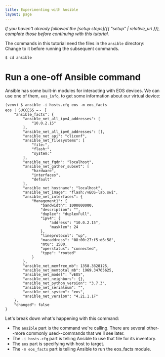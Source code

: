 ```yaml
---
title: Experimenting with Ansible
layout: page
---
```


*If you haven't already followed the [setup steps]({{ "setup" | relative_url }}), complete those before continuing with this tutorial.*

The commands in this tutorial need the files in the `ansible` directory: Change to it before running the subsequent commands.

```terminal
$ cd ansible
```

# Run a one-off Ansible command

Ansible has some built-in modules for interacting with EOS devices. We can use one of them, `eos_info`, to get some information about our virtual device:

```terminal
(venv) $ ansible -i hosts.cfg eos -m eos_facts
eos | SUCCESS =﹥ {
    "ansible_facts": {
        "ansible_net_all_ipv4_addresses": [
            "10.0.2.15"
        ],
        "ansible_net_all_ipv6_addresses": [],
        "ansible_net_api": "cliconf",
        "ansible_net_filesystems": [
            "file:",
            "flash:",
            "system:"
        ],
        "ansible_net_fqdn": "localhost",
        "ansible_net_gather_subset": [
            "hardware",
            "interfaces",
            "default"
        ],
        "ansible_net_hostname": "localhost",
        "ansible_net_image": "flash:/vEOS-lab.swi",
        "ansible_net_interfaces": {
            "Management1": {
                "bandwidth": 1000000000,
                "description": "",
                "duplex": "duplexFull",
                "ipv4": {
                    "address": "10.0.2.15",
                    "masklen": 24
                },
                "lineprotocol": "up",
                "macaddress": "08:00:27:f5:d6:58",
                "mtu": 1500,
                "operstatus": "connected",
                "type": "routed"
            }
        },
        "ansible_net_memfree_mb": 1358.3828125,
        "ansible_net_memtotal_mb": 1969.34765625,
        "ansible_net_model": "vEOS",
        "ansible_net_neighbors": {},
        "ansible_net_python_version": "3.7.3",
        "ansible_net_serialnum": "",
        "ansible_net_system": "eos",
        "ansible_net_version": "4.21.1.1F"
    },
    "changed": false
}
```

Let's break down what's happening with this command:
  - The `ansible` part is the command we're calling. There are several other--more commonly used--commands that we'll see later.
  - The `-i hosts.cfg` part is telling Ansible to use that file for its inventory.
  - The `eos` part is specifying with host to target.
  - The `-m eos_facts` part is telling Ansible to run the eos\_facts module.
